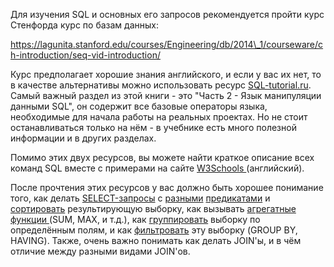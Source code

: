 Для изучения SQL и основных его запросов рекомендуется пройти курс  Стенфорда курс по базам данных:

https://lagunita.stanford.edu/courses/Engineering/db/2014\_1/courseware/ch-introduction/seq-vid-introduction/

Курс предполагает хорошие знания английского, и если у вас их нет, то в качестве альтернативы можно использовать ресурс [SQL-tutorial.ru](http://www.sql-tutorial.ru/ru/content.html). Самый важный раздел из этой книги  - это "Часть 2 - Язык манипуляции данными SQL", он содержит все базовые операторы языка, необходимые для начала работы на реальных проектах. Но не стоит останавливаться только на нём - в учебнике есть много полезной информации и в других разделах.  
  
Помимо этих двух ресурсов, вы можете найти краткое описание всех команд SQL вместе с примерами на сайте [W3Schools ](https://www.w3schools.com/sql/default.asp)\(английский\).



После прочтения этих ресурсов у вас должно быть хорошее понимание того, как делать [SELECT-запросы](http://www.sql-tutorial.ru/ru/book_simple_select_statement.html) с [разными](http://www.sql-tutorial.ru/ru/book_predicates_1.html) [предикатами](http://www.sql-tutorial.ru/ru/book_predicates_2.html) и [сортировать](http://www.sql-tutorial.ru/ru/book_sorting_in_order_of_days_of_birth.html) результирующую выборку, как вызывать  [агрегатные функции ](http://www.sql-tutorial.ru/ru/book_getting_summarizing_values.html)\(SUM, MAX, и т.д.\), как [группировать](https://www.w3schools.com/sql/sql_groupby.asp) выборку по определённым полям, и как [фильтровать](https://www.w3schools.com/sql/sql_having.asp) эту выборку \(GROUP BY, HAVING\). Также, очень важно понимать как делать JOIN'ы, и в чём отличие между разными видами JOIN'ов.

